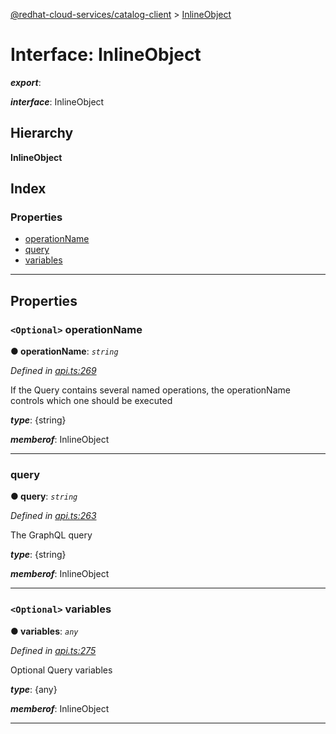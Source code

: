 [@redhat-cloud-services/catalog-client](../README.md) > [InlineObject](../interfaces/inlineobject.md)

# Interface: InlineObject

*__export__*: 

*__interface__*: InlineObject

## Hierarchy

**InlineObject**

## Index

### Properties

* [operationName](inlineobject.md#operationname)
* [query](inlineobject.md#query)
* [variables](inlineobject.md#variables)

---

## Properties

<a id="operationname"></a>

### `<Optional>` operationName

**● operationName**: *`string`*

*Defined in [api.ts:269](https://github.com/RedHatInsights/javascript-clients/blob/master/packages/catalog/api.ts#L269)*

If the Query contains several named operations, the operationName controls which one should be executed

*__type__*: {string}

*__memberof__*: InlineObject

___
<a id="query"></a>

###  query

**● query**: *`string`*

*Defined in [api.ts:263](https://github.com/RedHatInsights/javascript-clients/blob/master/packages/catalog/api.ts#L263)*

The GraphQL query

*__type__*: {string}

*__memberof__*: InlineObject

___
<a id="variables"></a>

### `<Optional>` variables

**● variables**: *`any`*

*Defined in [api.ts:275](https://github.com/RedHatInsights/javascript-clients/blob/master/packages/catalog/api.ts#L275)*

Optional Query variables

*__type__*: {any}

*__memberof__*: InlineObject

___


